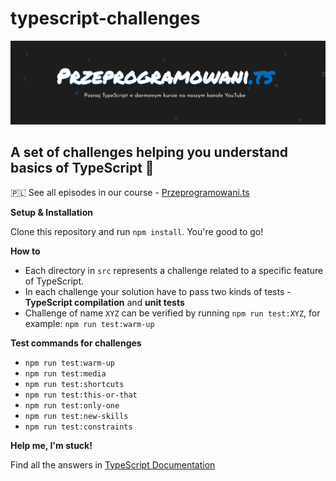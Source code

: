 # typescript-challenges

![](./media/header.png)

## A set of challenges helping you understand basics of TypeScript 🚀

🇵🇱 See all episodes in our course - [Przeprogramowani.ts](https://przeprogramowani.netlify.app/typescript/)

**Setup & Installation**

Clone this repository and run `npm install`. You're good to go!

**How to**

* Each directory in `src` represents a challenge related to a specific feature of TypeScript.
* In each challenge your solution have to pass two kinds of tests - **TypeScript compilation** and **unit tests**
* Challenge of name `XYZ` can be verified by running `npm run test:XYZ`, for example: `npm run test:warm-up`

**Test commands for challenges**

* `npm run test:warm-up`
* `npm run test:media`
* `npm run test:shortcuts`
* `npm run test:this-or-that`
* `npm run test:only-one`
* `npm run test:new-skills`
* `npm run test:constraints`

**Help me, I'm stuck!**

Find all the answers in [TypeScript Documentation](https://www.typescriptlang.org/docs/home.html)
